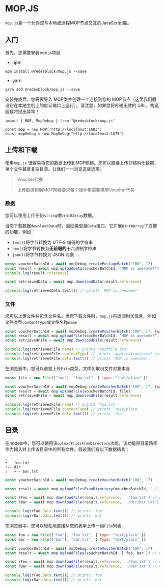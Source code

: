 # MOP.JS

`mop.js`是一个允许您与本地或远程MOP节点交互的JavaScript库。



## 入门

首先，您需要安装bee.js项目

- npm

```shell
npm install @redesblock/mop.js --save
```

- yarn

```shell
yarn add @redesblock/mop.js --save
```

安装完成后，您需要导入 MOP类并创建一个连接到您的 MOP节点（这里我们假设它在本地主机上的默认端口上运行）。请注意，如果您将传递无效的 URL，构造函数将抛出异常！

```shell
import { MOP, MopDebug } from "@redesblock/mop.js"

const mop = new MOP('http://localhost:1683')
const mopDebug = new MopDebug("http://localhost:1675")
```

## 上传和下载

使用`mop.js` 很容易将您的数据上传到MOP网络。您可以直接上传非结构化数据、单个文件甚至复杂目录。让我们一一浏览这些选项。

> Voucher代券
>
> 上传数据到到MOP网络要求每个操作都需要携带Voucher代券



### 数据

您可以使用上传任何`string`或`Uint8Array`数据。

当您下载数据`downloadData`时，返回类型是`Data`接口，它扩展`Uint8Array`了方便的功能，例如：

- `text()`将字节转换为 UTF-8 编码的字符串
- `hex()`将字节转换为**无前缀的**十六进制字符串
- `json()`将字节转换为 JSON 对象

```js
const voucherBatchId = await mopDebug.createPostageBatch("100", 17)
const result = await mop.uploadData(voucherBatchId, "MOP is awesome!")
console.log(result.reference) 

const retrievedData = await mop.downloadData(result.reference)

console.log(retrievedData.text()) // prints 'MOP is awesome!'
```

### 文件

您可以上传文件并包含文件名。当您下载文件时，`mop.js`将返回附加信息，例如文件类型`contentType`或文件名称`name`

```js
const voucherBatchId = await mopDebug.createVoucherBatch("100", 17, {waitForUsable: false})
const result = await mop.uploadFile(voucherBatchId, "MOP is awesome!", "textfile.txt")
const retrievedFile = await mop.downloadFile(result.reference)

console.log(retrievedFile.name) // prints 'textfile.txt'
console.log(retrievedFile.contentType) // prints 'application/octet-stream'
console.log(retrievedFile.data.text()) // prints 'MOP is awesome!'
```

在浏览器中，您可以直接上传`File`类型。文件名取自文件对象本身

```js
const file = new File(["foo"], "foo.txt", { type: "text/plain" })

const voucherBatchId = await mopDebug.createVoucherBatch("100", 17, {waitForUsable: false})
const result = await mop.uploadFile(voucherBatchId, file)
const retrievedFile = await mop.downloadFile(result.reference)

console.log(retrievedFile.name) // prints 'foo.txt'
console.log(retrievedFile.contentType) // prints 'text/plain'
console.log(retrievedFile.data.text()) // prints 'foo'
```

## 目录

在nodejs中，您可以使用该`uploadFilesFromDirectory`功能，该功能将目录路径作为输入并上传该目录中的所有文件。假设我们有以下数据结构：

```shell
.
+-- foo.txt
+-- dir
|   +-- bar.txt
```

```js
const voucherBatchId = await mopDebug.createVoucherBatch("100", 17)

const result = await mop.uploadFilesFromDirectory(voucherBatchId, './') // upload recursively current folder

const rFoo = await mop.downloadFile(result.reference, './foo.txt') // download foo
const rBar = await mop.downloadFile(result.reference, './dir/bar.txt') // download bar

console.log(rFoo.data.text()) // prints 'foo'
console.log(rBar.data.text()) // prints 'bar'
```

在浏览器中，您可以轻松地直接从您的表单上传一组`File`列表.

```js
const foo = new File(["foo"], "foo.txt", { type: "text/plain" })
const bar = new File(["bar"], "bar.txt", { type: "text/plain" })

const voucherBatchId = await mopDebug.createVoucherBatch("100", 17)
const result = await mop.uploadFiles(voucherBatchId, [ foo, bar ]) // upload

const rFoo = await mop.downloadFile(result.reference, './foo.txt') // download foo
const rBar = await mop.downloadFile(result.reference, './bar.txt') // download bar

console.log(rFoo.data.text()) // prints 'foo'
console.log(rBar.data.text()) // prints 'bar'
```

